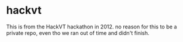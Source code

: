 hackvt
======

This is from the HackVT hackathon in 2012. no reason for this to be a private repo, even tho we ran out of time and didn't finish.
